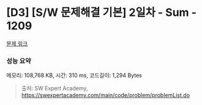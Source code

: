 # [D3] [S/W 문제해결 기본] 2일차 - Sum - 1209 

[문제 링크](https://swexpertacademy.com/main/code/problem/problemDetail.do?contestProbId=AV13_BWKACUCFAYh) 

### 성능 요약

메모리: 108,768 KB, 시간: 310 ms, 코드길이: 1,294 Bytes



> 출처: SW Expert Academy, https://swexpertacademy.com/main/code/problem/problemList.do